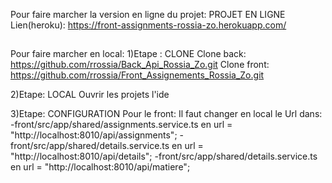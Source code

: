 Pour faire marcher la version en ligne du projet:
PROJET EN LIGNE
Lien(heroku): https://front-assignments-rossia-zo.herokuapp.com/

##
Pour faire marcher en local:
1)Etape : CLONE
Clone back: https://github.com/rrossia/Back_Api_Rossia_Zo.git
Clone front: https://github.com/rrossia/Front_Assignements_Rossia_Zo.git

2)Etape: LOCAL
Ouvrir les projets l'ide

3)Etape: CONFIGURATION
  Pour le front: Il faut changer en local le Url dans:
    -front/src/app/shared/assignments.service.ts en url = "http://localhost:8010/api/assignments";
    -front/src/app/shared/details.service.ts en url = "http://localhost:8010/api/details";
    -front/src/app/shared/details.service.ts en url = "http://localhost:8010/api/matiere";
    
    
        
